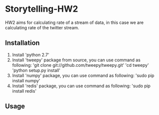 # Storytelling-HW2
HW2 aims for calculating rate of a stream of data, in this case we are calculating rate of the twitter stream.
## Installation
1. Install 'python 2.7'
2. Install 'tweepy' package from source, you can use command as following:
	'git clone git://github.com/tweepy/tweepy.git'
	'cd tweepy'
	'python setup.py install'
3. Install 'numpy' package, you can use command as following: 'sudo pip install numpy'
4. Install 'redis' package, you can use command as following: 'sudo pip install redis'
## Usage
